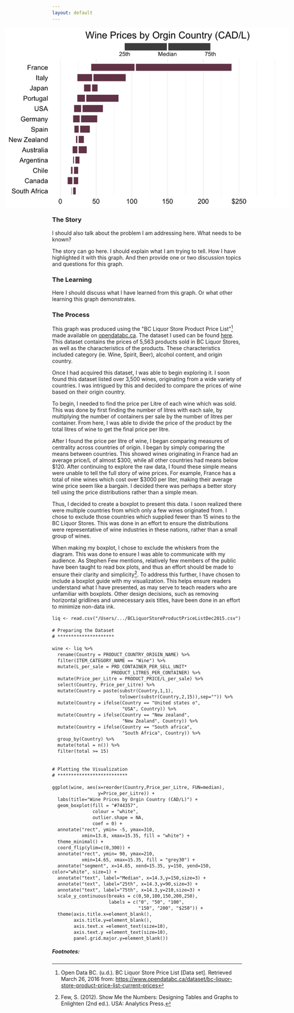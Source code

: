 ```yaml
---
layout: default
---
```


<img src="/images/BC_Wine.png" alt="image" style = "max-width: 150%; margin-left: -25%" align = "center">

### The Story
I should also talk about the problem I am addressing here. What needs to be known? 

The story can go here. I should explain what I am trying to tell. How I have highlighted it with this graph. And then provide one or two discussion topics and questions for this graph. 

### The Learning
Here I should discuss what I have learned from this graph. Or what other learning this graph demonstrates.

### The Process
This graph was produced using the "BC Liquor Store Product Price List"[^1] made available on [opendatabc.ca](https://www.opendatabc.ca/). The dataset I used can be found [here](https://www.opendatabc.ca/dataset/bc-liquor-store-product-price-list-current-prices). This dataset contains the prices of 5,563 products sold in BC Liquor Stores, as well as the characteristics of the products. These characteristics included category (ie. Wine, Spirit, Beer), alcohol content, and origin country. 

Once I had acquired this dataset, I was able to begin exploring it. I soon found this dataset listed over 3,500 wines, originating from a wide variety of countries. I was intrigued by this and decided to compare the prices of wine based on their origin country. 

To begin, I needed to find the price per Litre of each wine which was sold. This was done by first finding the number of litres with each sale, by multiplying the number of containers per sale by the number of litres per container. From here, I was able to divide the price of the product by the total litres of wine to get the final price per litre. 

After I found the price per litre of wine, I began comparing measures of centrality across countries of origin. I began by simply comparing the means between countries. This showed wines originating in France had an average price/L of almost $300, while all other countries had means below $120. After continuing to explore the raw data, I found these simple means were unable to tell the full story of wine prices. For example, France has a total of nine wines which cost over $3000 per liter, making their average wine price seem like a bargain. I decided there was perhaps a better story tell using the price distributions rather than a simple mean. 

Thus, I decided to create a boxplot to present this data. I soon realized there were multiple countries from which only a few wines originated from. I chose to exclude those countries which supplied fewer than 15 wines to the BC Liquor Stores. This was done in an effort to ensure the distributions were representative of wine industries in these nations, rather than a small group of wines. 

When making my boxplot, I chose to exclude the whiskers from the diagram. This was done to ensure I was able to communicate with my audience. As Stephen Few mentions, relatively few members of the public have been taught to read box plots, and thus an effort should be made to ensure their clarity and simplicity[^2]. To address this further, I have chosen to include a boxplot guide with my visualization. This helps ensure readers understand what I have presented, as may serve to teach readers who are unfamiliar with boxplots. Other design decisions, such as removing horizontal gridlines and unnecessary axis titles, have been done in an effort to minimize non-data ink.


``` {R}
liq <- read.csv("/Users/.../BCLiquorStoreProductPriceListDec2015.csv")

# Preparing the Dataset
# *********************

wine <- liq %>%
  rename(Country = PRODUCT_COUNTRY_ORIGIN_NAME) %>%
  filter(ITEM_CATEGORY_NAME == "Wine") %>%
  mutate(L_per_sale = PRD_CONTAINER_PER_SELL_UNIT*
                      PRODUCT_LITRES_PER_CONTAINER) %>%
  mutate(Price_per_Litre = PRODUCT_PRICE/L_per_sale) %>%
  select(Country, Price_per_Litre) %>%
  mutate(Country = paste(substr(Country,1,1),
                         tolower(substr(Country,2,15)),sep="")) %>%
  mutate(Country = ifelse(Country == "United states o", 
                          "USA", Country)) %>%
  mutate(Country = ifelse(Country == "New zealand", 
                          "New Zealand", Country)) %>%
  mutate(Country = ifelse(Country == "South africa", 
                          "South Africa", Country)) %>%
  group_by(Country) %>%
  mutate(total = n()) %>%
  filter(total >= 15)


# Plotting the Visualization
# **************************

ggplot(wine, aes(x=reorder(Country,Price_per_Litre, FUN=median),
                 y=Price_per_Litre)) + 
  labs(title="Wine Prices by Orgin Country (CAD/L)") + 
  geom_boxplot(fill = "#744357", 
               colour = "white",
               outlier.shape = NA, 
               coef = 0) + 
  annotate("rect", ymin= -5, ymax=310, 
           xmin=13.8, xmax=15.35, fill = "white") + 
  theme_minimal() + 
  coord_flip(ylim=c(0,300)) + 
  annotate("rect", ymin= 90, ymax=210, 
           xmin=14.65, xmax=15.35, fill = "grey30") + 
  annotate("segment", x=14.65, xend=15.35, y=150, yend=150, color="white", size=1) + 
  annotate("text", label="Median", x=14.3,y=150,size=3) + 
  annotate("text", label="25th", x=14.3,y=90,size=3) +
  annotate("text", label="75th", x=14.3,y=210,size=3) + 
  scale_y_continuous(breaks = c(0,50,100,150,200,250), 
                     labels = c("0", "50", "100", 
                                "150", "200", "$250")) + 
  theme(axis.title.x=element_blank(), 
        axis.title.y=element_blank(),
        axis.text.x =element_text(size=10),
        axis.text.y =element_text(size=10),        
        panel.grid.major.y=element_blank())

```

##### Footnotes:
[^1]: Open Data BC. (u.d.). BC Liquor Store Price List [Data set]. Retrieved March 26, 2016 from: https://www.opendatabc.ca/dataset/bc-liquor-store-product-price-list-current-prices
[^2]: Few, S. (2012). Show Me the Numbers: Designing Tables and Graphs to Enlighten (2nd ed.). USA: Analytics Press.
